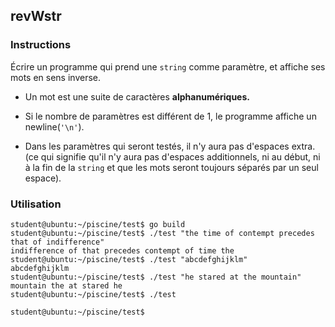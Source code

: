## revWstr

### Instructions

Écrire un programme qui prend une `string` comme paramètre, et affiche ses mots en sens inverse.

- Un mot est une suite de caractères **alphanumériques.**

- Si le nombre de paramètres est différent de 1, le programme affiche un newline(`'\n'`).

- Dans les paramètres qui seront testés, il n'y aura pas d'espaces extra. (ce qui signifie qu'il n'y aura pas d'espaces additionnels, ni au début, ni à la fin de la `string` et que les mots seront toujours séparés par un seul espace).

### Utilisation

```console
student@ubuntu:~/piscine/test$ go build
student@ubuntu:~/piscine/test$ ./test "the time of contempt precedes that of indifference"
indifference of that precedes contempt of time the
student@ubuntu:~/piscine/test$ ./test "abcdefghijklm"
abcdefghijklm
student@ubuntu:~/piscine/test$ ./test "he stared at the mountain"
mountain the at stared he
student@ubuntu:~/piscine/test$ ./test

student@ubuntu:~/piscine/test$
```
